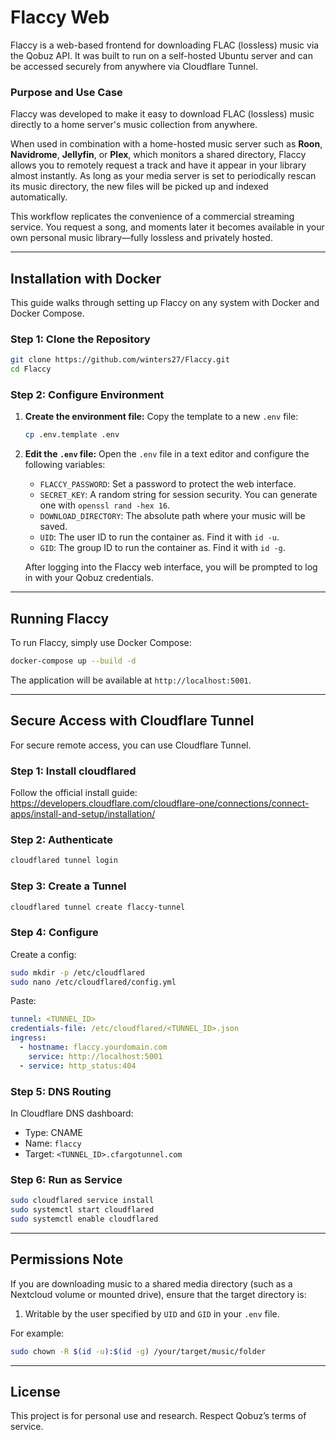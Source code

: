 # Flaccy Web

Flaccy is a web-based frontend for downloading FLAC (lossless) music via the Qobuz API. It was built to run on a self-hosted Ubuntu server and can be accessed securely from anywhere via Cloudflare Tunnel.

### Purpose and Use Case

Flaccy was developed to make it easy to download FLAC (lossless) music directly to a home server's music collection from anywhere.

When used in combination with a home-hosted music server such as **Roon**, **Navidrome**, **Jellyfin**, or **Plex**, which monitors a shared directory, Flaccy allows you to remotely request a track and have it appear in your library almost instantly. As long as your media server is set to periodically rescan its music directory, the new files will be picked up and indexed automatically.

This workflow replicates the convenience of a commercial streaming service. You request a song, and moments later it becomes available in your own personal music library—fully lossless and privately hosted.

---

## Installation with Docker

This guide walks through setting up Flaccy on any system with Docker and Docker Compose.

### Step 1: Clone the Repository

```bash
git clone https://github.com/winters27/Flaccy.git
cd Flaccy
```

### Step 2: Configure Environment

1.  **Create the environment file:**
    Copy the template to a new `.env` file:
    ```bash
    cp .env.template .env
    ```

2.  **Edit the `.env` file:**
    Open the `.env` file in a text editor and configure the following variables:
    - `FLACCY_PASSWORD`: Set a password to protect the web interface.
    - `SECRET_KEY`: A random string for session security. You can generate one with `openssl rand -hex 16`.
    - `DOWNLOAD_DIRECTORY`: The absolute path where your music will be saved.
    - `UID`: The user ID to run the container as. Find it with `id -u`.
    - `GID`: The group ID to run the container as. Find it with `id -g`.
    
    After logging into the Flaccy web interface, you will be prompted to log in with your Qobuz credentials.

---

## Running Flaccy

To run Flaccy, simply use Docker Compose:

```bash
docker-compose up --build -d
```

The application will be available at `http://localhost:5001`.

---

## Secure Access with Cloudflare Tunnel

For secure remote access, you can use Cloudflare Tunnel.

### Step 1: Install cloudflared

Follow the official install guide:  
https://developers.cloudflare.com/cloudflare-one/connections/connect-apps/install-and-setup/installation/

### Step 2: Authenticate

```bash
cloudflared tunnel login
```

### Step 3: Create a Tunnel

```bash
cloudflared tunnel create flaccy-tunnel
```

### Step 4: Configure

Create a config:

```bash
sudo mkdir -p /etc/cloudflared
sudo nano /etc/cloudflared/config.yml
```

Paste:

```yaml
tunnel: <TUNNEL_ID>
credentials-file: /etc/cloudflared/<TUNNEL_ID>.json
ingress:
  - hostname: flaccy.yourdomain.com
    service: http://localhost:5001
  - service: http_status:404
```

### Step 5: DNS Routing

In Cloudflare DNS dashboard:

- Type: CNAME  
- Name: `flaccy`  
- Target: `<TUNNEL_ID>.cfargotunnel.com`

### Step 6: Run as Service

```bash
sudo cloudflared service install
sudo systemctl start cloudflared
sudo systemctl enable cloudflared
```

---

## Permissions Note

If you are downloading music to a shared media directory (such as a Nextcloud volume or mounted drive), ensure that the target directory is:

1. Writable by the user specified by `UID` and `GID` in your `.env` file.

For example:

```bash
sudo chown -R $(id -u):$(id -g) /your/target/music/folder
```

---

## License

This project is for personal use and research. Respect Qobuz’s terms of service.
